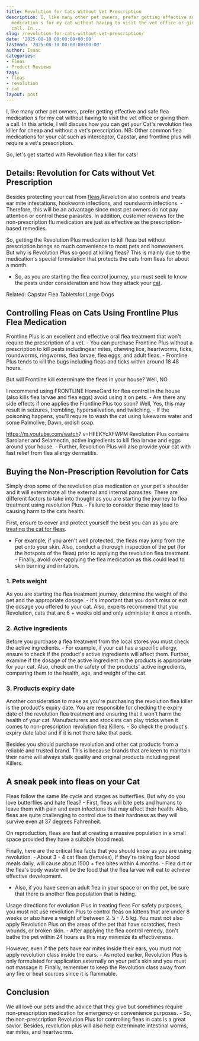 ```yaml
---
title: Revolution for Cats Without Vet Prescription
description: I, like many other pet owners, prefer getting effective and safe flea
  medication s for my cat without having to visit the vet office or giving them a
  call. In...
slug: /revolution-for-cats-without-vet-prescription/
date: '2025-08-10 00:00:00+00:00'
lastmod: '2025-08-10 00:00:00+00:00'
author: Isaac
categories:
- Fleas
- Product Reviews
tags:
- fleas
- revolution
- cat
layout: post
---
```

I, like many other pet owners, prefer getting effective and safe flea medication s for my cat without having to visit the vet office or giving them a call. In this article, I will discuss how you can get your Cat's revolution flea killer for cheap and without a vet's prescription. NB: Other common flea medications for your cat such as interceptor, Capstar, and frontline plus will require a vet's prescription.

So, let's get started with Revolution flea killer for cats!

##  Details: Revolution for Cats without Vet Prescription

Besides protecting your cat from [fleas](https://pestpolicy.com/cat-fleas-vs-dog-fleas/),Revolution also controls and treats ear mite infestations, hookworm infections, and roundworm infections. - Therefore, this will be an advantage since most pet owners do not pay attention or control these parasites. In addition, customer reviews for the non-prescription flu medication are just as effective as the prescription-based remedies.

So, getting the Revolution Plus medication to kill fleas but without prescription brings so much convenience to most pets and homeowners. But why is Revolution Plus so good at killing fleas? This is mainly due to the medication's special formulation that protects the cats from fleas for about a month.

- So, as you are starting the flea control journey, you must seek to know the pests under consideration and how they attack your [cat](https://pestpolicy.com/how-to-tell-if-your-cat-has-fleas/).

Related: Capstar Flea Tabletsfor Large Dogs

##  Controlling Fleas on Cats Using Frontline Plus Flea Medication

Frontline Plus is an excellent and effective oral flea treatment that won't require the prescription of a vet. - You can purchase Frontline Plus without a prescription to kill pests includingear mites, chewing lice, heartworms, ticks, roundworms, ringworms, flea larvae, flea eggs, and adult fleas. - Frontline Plus tends to kill the bugs including fleas and ticks within around 18 48 hours.

But will Frontline kill exterminate the fleas in your house? Well, NO.

I recommend using FRONTLINE HomeGard for flea control in the house (also kills flea larvae and flea eggs) avoid using it on pets. - Are there any side effects if one applies the Frontline Plus too soon? Well, Yes, this may result in seizures, trembling, hypersalivation, and twitching. - If the poisoning happens, you'll require to wash the cat using lukewarm water and some Palmolive, Dawn, ordish soap.

https://m.youtube.com/watch? v=HFEKYcXFWPM Revolution Plus contains Sarolaner and Selamectin, active ingredients to kill flea larvae and eggs around your house. - Further, Revolution Plus will also provide your cat with fast relief from flea allergy dermatitis.

##  Buying the Non-Prescription Revolution for Cats

Simply drop some of the revolution plus medication on your pet's shoulder and it will exterminate all the external and internal parasites. There are different factors to take into thought as you are starting the journey to flea treatment using revolution Plus. - Failure to consider these may lead to causing harm to the cats health.

First, ensure to cover and protect yourself the best you can as you are [treating the cat for fleas](https://pestpolicy.com/best-flea-treatment-for-cats/).

- For example, if you aren't well protected, the fleas may jump from the pet onto your skin. Also, conduct a thorough inspection of the pet (for the hotspots of the fleas) prior to applying the revolution flea treatment. - Finally, avoid over-applying the flea medication as this could lead to skin burning and irritation.

###  1. Pets weight

As you are starting the flea treatment journey, determine the weight of the pet and the appropriate dosage. - It's important that you don't miss or exit the dosage you offered to your cat. Also, experts recommend that you Revolution, cats that are 6 + weeks old and only administer it once a month.

###  2. Active ingredients

Before you purchase a flea treatment from the local stores you must check the active ingredients. - For example, if your cat has a specific allergy, ensure to check if the product's active ingredients will affect them. Further, examine if the dosage of the active ingredient in the products is appropriate for your cat. Also, check on the safety of the products' active ingredients, comparing them to the health, age, and weight of the cat.

###  3. Products expiry date

Another consideration to make as you're purchasing the revolution flea killer is the product's expiry date. You are responsible for checking the expiry date of the revolution flea treatment and ensuring that it won't harm the health of your cat. Manufacturers and stockists can play tricks when it comes to non-prescription revolution flea Killers. - So check the product's expiry date label and if it is not there take that pack.

Besides you should purchase revolution and other cat products from a reliable and trusted brand. This is because brands that are keen to maintain their name will always stalk quality and original products including pest Killers.

##  A sneak peek into fleas on your Cat

Fleas follow the same life cycle and stages as butterflies. But why do you love butterflies and hate fleas? - First, fleas will bite pets and humans to leave them with pain and even infections that may affect their health. Also, fleas are quite challenging to control due to their hardness as they will survive even at 37 degrees Fahrenheit.

On reproduction, fleas are fast at creating a massive population in a small space provided they have a suitable blood meal.

Finally, here are the critical flea facts that you should know as you are using revolution. - About 3 - 4 cat fleas (females), if they're taking four blood meals daily, will cause about 1500 + flea bites within 4 months. - Flea dirt or the flea's body waste will be the food that the flea larvae will eat to achieve effective development.

- Also, if you have seen an adult flea in your space or on the pet, be sure that there is another flea population that is hiding.

Usage directions for evolution Plus in treating fleas For safety purposes, you must not use revolution Plus to control fleas on kittens that are under 8 weeks or also have a weight of between 2. 5 - 7. 5 kg. You must not also apply Revolution Plus on the areas of the pet that have scratches, fresh wounds, or broken skin. - After applying the flea control remedy, don't bathe the pet within 24 hours as this may minimize its effectiveness.

However, even if the pets have ear mites inside their ears, you must not apply revolution class inside the ears. - As noted earlier, Revolution Plus is only formulated for application externally on your pet's skin and you must not massage it. Finally, remember to keep the Revolution class away from any fire or heat sources since it is flammable.

##  Conclusion

We all love our pets and the advice that they give but sometimes require non-prescription medication for emergency or convenience purposes. - So, the non-prescription Revolution Plus for controlling fleas in cats is a great savior. Besides, revolution plus will also help exterminate intestinal worms, ear mites, and heartworms.